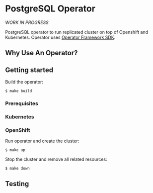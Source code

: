 # PostgreSQL Operator 

*WORK IN PROGRESS*

PostgreSQL operator to run replicated cluster on top of Openshift and Kubernetes.
Operator uses [Operator Framework SDK](https://github.com/operator-framework/operator-sdk).

## Why Use An Operator?

## Getting started

Build the operator:

    $ make build

### Prerequisites

### Kubernetes


### OpenShift

Run operator and create the cluster:

    $ make up

Stop the cluster and remove all related resources:

    $ make down

## Testing

